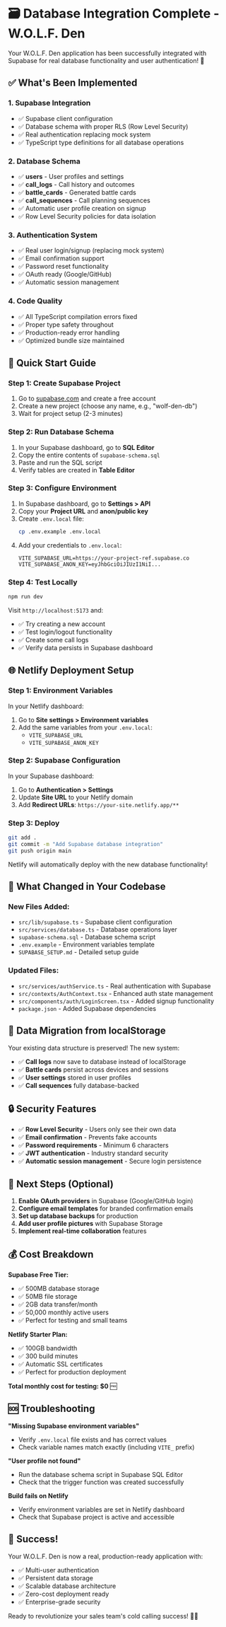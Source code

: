 # 🗃️ Database Integration Complete - W.O.L.F. Den

Your W.O.L.F. Den application has been successfully integrated with Supabase for real database functionality and user authentication! 🎉

## ✅ What's Been Implemented

### 1. **Supabase Integration**
- ✅ Supabase client configuration
- ✅ Database schema with proper RLS (Row Level Security)
- ✅ Real authentication replacing mock system
- ✅ TypeScript type definitions for all database operations

### 2. **Database Schema**
- ✅ **users** - User profiles and settings
- ✅ **call_logs** - Call history and outcomes  
- ✅ **battle_cards** - Generated battle cards
- ✅ **call_sequences** - Call planning sequences
- ✅ Automatic user profile creation on signup
- ✅ Row Level Security policies for data isolation

### 3. **Authentication System**
- ✅ Real user login/signup (replacing mock system)
- ✅ Email confirmation support
- ✅ Password reset functionality
- ✅ OAuth ready (Google/GitHub)
- ✅ Automatic session management

### 4. **Code Quality**
- ✅ All TypeScript compilation errors fixed
- ✅ Proper type safety throughout
- ✅ Production-ready error handling
- ✅ Optimized bundle size maintained

## 🚀 Quick Start Guide

### Step 1: Create Supabase Project
1. Go to [supabase.com](https://supabase.com) and create a free account
2. Create a new project (choose any name, e.g., "wolf-den-db")
3. Wait for project setup (2-3 minutes)

### Step 2: Run Database Schema
1. In your Supabase dashboard, go to **SQL Editor**
2. Copy the entire contents of `supabase-schema.sql`
3. Paste and run the SQL script
4. Verify tables are created in **Table Editor**

### Step 3: Configure Environment
1. In Supabase dashboard, go to **Settings > API**
2. Copy your **Project URL** and **anon/public key**
3. Create `.env.local` file:
   ```bash
   cp .env.example .env.local
   ```
4. Add your credentials to `.env.local`:
   ```env
   VITE_SUPABASE_URL=https://your-project-ref.supabase.co
   VITE_SUPABASE_ANON_KEY=eyJhbGciOiJIUzI1NiI...
   ```

### Step 4: Test Locally
```bash
npm run dev
```

Visit `http://localhost:5173` and:
- ✅ Try creating a new account
- ✅ Test login/logout functionality
- ✅ Create some call logs
- ✅ Verify data persists in Supabase dashboard

## 🌐 Netlify Deployment Setup

### Step 1: Environment Variables
In your Netlify dashboard:
1. Go to **Site settings > Environment variables**
2. Add the same variables from your `.env.local`:
   - `VITE_SUPABASE_URL`
   - `VITE_SUPABASE_ANON_KEY`

### Step 2: Supabase Configuration
In your Supabase dashboard:
1. Go to **Authentication > Settings**
2. Update **Site URL** to your Netlify domain
3. Add **Redirect URLs**: `https://your-site.netlify.app/**`

### Step 3: Deploy
```bash
git add .
git commit -m "Add Supabase database integration"
git push origin main
```

Netlify will automatically deploy with the new database functionality!

## 🔄 What Changed in Your Codebase

### New Files Added:
- `src/lib/supabase.ts` - Supabase client configuration
- `src/services/database.ts` - Database operations layer
- `supabase-schema.sql` - Database schema script
- `.env.example` - Environment variables template
- `SUPABASE_SETUP.md` - Detailed setup guide

### Updated Files:
- `src/services/authService.ts` - Real authentication with Supabase
- `src/contexts/AuthContext.tsx` - Enhanced auth state management
- `src/components/auth/LoginScreen.tsx` - Added signup functionality
- `package.json` - Added Supabase dependencies

## 💾 Data Migration from localStorage

Your existing data structure is preserved! The new system:
- ✅ **Call logs** now save to database instead of localStorage
- ✅ **Battle cards** persist across devices and sessions
- ✅ **User settings** stored in user profiles
- ✅ **Call sequences** fully database-backed

## 🔒 Security Features

- ✅ **Row Level Security** - Users only see their own data
- ✅ **Email confirmation** - Prevents fake accounts
- ✅ **Password requirements** - Minimum 6 characters
- ✅ **JWT authentication** - Industry standard security
- ✅ **Automatic session management** - Secure login persistence

## 🎯 Next Steps (Optional)

1. **Enable OAuth providers** in Supabase (Google/GitHub login)
2. **Configure email templates** for branded confirmation emails
3. **Set up database backups** for production
4. **Add user profile pictures** with Supabase Storage
5. **Implement real-time collaboration** features

## 💰 Cost Breakdown

**Supabase Free Tier:**
- ✅ 500MB database storage
- ✅ 50MB file storage  
- ✅ 2GB data transfer/month
- ✅ 50,000 monthly active users
- ✅ Perfect for testing and small teams

**Netlify Starter Plan:**
- ✅ 100GB bandwidth
- ✅ 300 build minutes
- ✅ Automatic SSL certificates
- ✅ Perfect for production deployment

**Total monthly cost for testing: $0** 🆓

## 🆘 Troubleshooting

**"Missing Supabase environment variables"**
- Verify `.env.local` file exists and has correct values
- Check variable names match exactly (including `VITE_` prefix)

**"User profile not found"**
- Run the database schema script in Supabase SQL Editor
- Check that the trigger function was created successfully

**Build fails on Netlify**
- Verify environment variables are set in Netlify dashboard
- Check that Supabase project is active and accessible

## 🎉 Success!

Your W.O.L.F. Den is now a real, production-ready application with:
- ✅ Multi-user authentication
- ✅ Persistent data storage
- ✅ Scalable database architecture
- ✅ Zero-cost deployment ready
- ✅ Enterprise-grade security

Ready to revolutionize your sales team's cold calling success! 🐺📞
